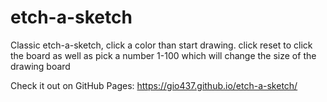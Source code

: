 # etch-a-sketch

Classic etch-a-sketch, click a color than start drawing. click reset to click the board as well as pick a number 1-100 which will change the size of the drawing board

Check it out on GitHub Pages: https://gio437.github.io/etch-a-sketch/
